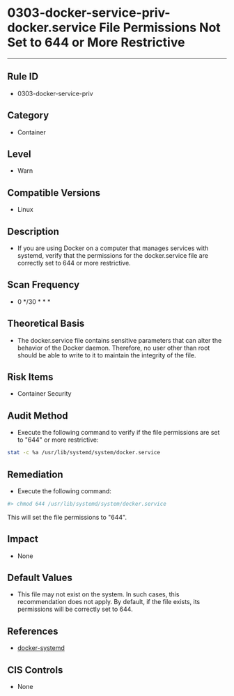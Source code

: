 # 0303-docker-service-priv-docker.service File Permissions Not Set to 644 or More Restrictive
---

## Rule ID

- 0303-docker-service-priv


## Category

- Container


## Level

- Warn


## Compatible Versions

- Linux


## Description

- If you are using Docker on a computer that manages services with systemd, verify that the permissions for the docker.service file are correctly set to 644 or more restrictive.


## Scan Frequency
- 0 */30 * * *

## Theoretical Basis

- The docker.service file contains sensitive parameters that can alter the behavior of the Docker daemon. Therefore, no user other than root should be able to write to it to maintain the integrity of the file.


## Risk Items

- Container Security


## Audit Method
- Execute the following command to verify if the file permissions are set to "644" or more restrictive:

```bash
stat -c %a /usr/lib/systemd/system/docker.service
```


## Remediation
- Execute the following command:
```bash
#> chmod 644 /usr/lib/systemd/system/docker.service
```
This will set the file permissions to "644".


## Impact

- None


## Default Values

- This file may not exist on the system. In such cases, this recommendation does not apply. By default, if the file exists, its permissions will be correctly set to 644.


## References

- [docker-systemd](https://docs.docker.com/articles/systemd/)


## CIS Controls

- None